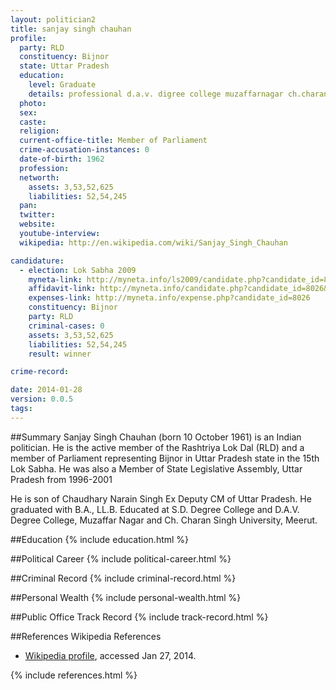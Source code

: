 ```yaml
---
layout: politician2
title: sanjay singh chauhan
profile: 
  party: RLD
  constituency: Bijnor
  state: Uttar Pradesh
  education: 
    level: Graduate
    details: professional d.a.v. digree college muzaffarnagar ch.charan singh university 1984
  photo: 
  sex: 
  caste: 
  religion: 
  current-office-title: Member of Parliament
  crime-accusation-instances: 0
  date-of-birth: 1962
  profession: 
  networth: 
    assets: 3,53,52,625
    liabilities: 52,54,245
  pan: 
  twitter: 
  website: 
  youtube-interview: 
  wikipedia: http://en.wikipedia.com/wiki/Sanjay_Singh_Chauhan

candidature: 
  - election: Lok Sabha 2009
    myneta-link: http://myneta.info/ls2009/candidate.php?candidate_id=8026
    affidavit-link: http://myneta.info/candidate.php?candidate_id=8026&scan=original
    expenses-link: http://myneta.info/expense.php?candidate_id=8026
    constituency: Bijnor 
    party: RLD
    criminal-cases: 0
    assets: 3,53,52,625
    liabilities: 52,54,245
    result: winner 

crime-record: 

date: 2014-01-28
version: 0.0.5
tags: 
---
```

##Summary
Sanjay Singh Chauhan (born 10 October 1961) is an Indian politician. He is the active member of the Rashtriya Lok Dal (RLD) and a member of Parliament representing Bijnor in Uttar Pradesh state in the 15th Lok Sabha. He was also a Member of State Legislative Assembly, Uttar Pradesh from 1996-2001

He is son of Chaudhary Narain Singh Ex Deputy CM of Uttar Pradesh. He graduated with B.A., LL.B. Educated at S.D. Degree College and D.A.V. Degree College, Muzaffar Nagar and Ch. Charan Singh University, Meerut.


##Education
{% include education.html %}


##Political Career
{% include political-career.html %}


##Criminal Record
{% include criminal-record.html %}


##Personal Wealth
{% include personal-wealth.html %}


##Public Office Track Record
{% include track-record.html %}


##References
Wikipedia References
- [Wikipedia profile]({{page.profile.wikipedia}}), accessed Jan 27, 2014.



{% include references.html %}